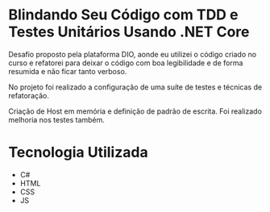 
# Blindando Seu Código com TDD e Testes Unitários Usando .NET Core

Desafio proposto pela plataforma DIO, aonde eu utilizei o código criado no curso e refatorei para deixar o código com boa legibilidade e de forma resumida e não ficar tanto verboso. 

No projeto foi realizado a configuração de uma suíte de testes e técnicas de refatoração.

Criação de Host em  memória e definição de padrão de escrita. Foi realizado melhoria nos testes também.

# Tecnologia Utilizada

- C#
- HTML
- CSS
- JS


